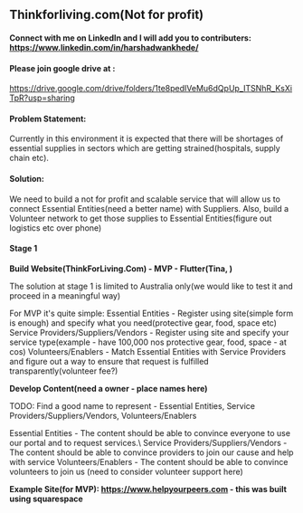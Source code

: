 
## Thinkforliving.com(Not for profit)

#### Connect with me on LinkedIn and I will add you to contributers: https://www.linkedin.com/in/harshadwankhede/

#### Please join google drive at : 
https://drive.google.com/drive/folders/1te8pedIVeMu6dQpUp_ITSNhR_KsXiTpR?usp=sharing

#### Problem Statement: 

Currently in this environment it is expected that there will be shortages of essential supplies in sectors which are getting strained(hospitals, supply chain etc). 

#### Solution: 

We need to build a not for profit and scalable service that will allow us to connect Essential Entities(need a better name) with Suppliers. Also, build a Volunteer network to get those supplies to  Essential Entities(figure out logistics etc over phone)

#### Stage 1 

**Build Website(ThinkForLiving.Com) - MVP - Flutter(Tina, <your name here>)**

The solution at stage 1 is limited to Australia only(we would like to test it and proceed in a meaningful way)

For MVP it's quite simple:
Essential Entities - Register using site(simple form is enough) and specify what you need(protective gear, food, space etc)
Service Providers/Suppliers/Vendors - Register using site and specify your service type(example - have 100,000 nos protective gear, food, space - at cos)
Volunteers/Enablers - Match Essential Entities with Service Providers and figure out a way to ensure that request is fulfilled transparently(volunteer fee?)

**Develop Content(need a owner - place names here)**

TODO: Find a good name to represent  - Essential Entities,  Service Providers/Suppliers/Vendors, Volunteers/Enablers

Essential Entities - The content should be able to convince everyone to use our portal and to request services.\ 
Service Providers/Suppliers/Vendors -  The content should be able to convince providers  to join our cause and help with service 
Volunteers/Enablers - The content should be able to convince volunteers to join us (need to consider volunteer support here)


**Example Site(for MVP): https://www.helpyourpeers.com - this was built using squarespace**


